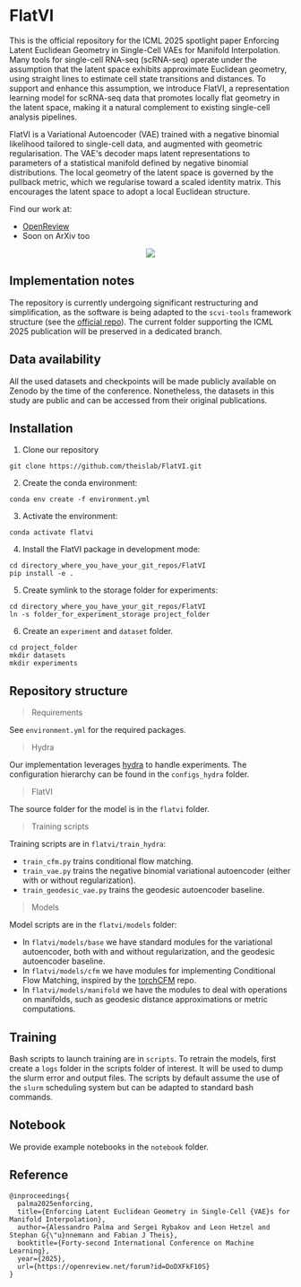FlatVI
=======

This is the official repository for the ICML 2025 spotlight paper Enforcing Latent Euclidean Geometry in Single-Cell VAEs for Manifold Interpolation. Many tools for single-cell RNA-seq (scRNA-seq) operate under the assumption that the latent space exhibits approximate Euclidean geometry, using straight lines to estimate cell state transitions and distances. To support and enhance this assumption, we introduce FlatVI, a representation learning model for scRNA-seq data that promotes locally flat geometry in the latent space, making it a natural complement to existing single-cell analysis pipelines.

FlatVI is a Variational Autoencoder (VAE) trained with a negative binomial likelihood tailored to single-cell data, and augmented with geometric regularisation. The VAE's decoder maps latent representations to parameters of a statistical manifold defined by negative binomial distributions. The local geometry of the latent space is governed by the pullback metric, which we regularise toward a scaled identity matrix. This encourages the latent space to adopt a local Euclidean structure.

Find our work at: 
* [OpenReview](https://openreview.net/forum?id=DoDXFkF10S&referrer=%5Bthe%20profile%20of%20Alessandro%20Palma%5D(%2Fprofile%3Fid%3D~Alessandro_Palma1))
* Soon on ArXiv too


<p align="center">
  <img src="https://github.com/theislab/FlatVI/blob/branch/camera_ready/docs/flatvi.png" ">
</p>

Implementation notes
------------

The repository is currently undergoing significant restructuring and simplification, as the software is being adapted to the `scvi-tools` framework structure (see the [official repo](https://github.com/scverse/scvi-tools)). The current folder supporting the ICML 2025 publication will be preserved in a dedicated branch.

Data availability
------------

All the used datasets and checkpoints will be made publicly available on Zenodo by the time of the conference. Nonetheless, the datasets in this study are public and can be accessed from their original publications. 


Installation
------------

1. Clone our repository 

```
git clone https://github.com/theislab/FlatVI.git
```

2. Create the conda environment:

```
conda env create -f environment.yml
```

3. Activate the environment:

```
conda activate flatvi
```

4. Install the FlatVI package in development mode:

```
cd directory_where_you_have_your_git_repos/FlatVI
pip install -e . 
```

5. Create symlink to the storage folder for experiments:

```
cd directory_where_you_have_your_git_repos/FlatVI
ln -s folder_for_experiment_storage project_folder
```

6. Create an `experiment` and `dataset` folder. 

```
cd project_folder
mkdir datasets
mkdir experiments
```

Repository structure
------------

> Requirements

See `environment.yml` for the required packages.

> Hydra

Our implementation leverages [hydra](https://hydra.cc/docs/intro/) to handle experiments. The configuration hierarchy can be found in the `configs_hydra` folder. 

> FlatVI

The source folder for the model is in the `flatvi` folder. 

> Training scripts

Training scripts are in `flatvi/train_hydra`:
* `train_cfm.py` trains conditional flow matching.
* `train_vae.py` trains the negative binomial variational autoencoder (either with or without regularization).
* `train_geodesic_vae.py` trains the geodesic autoencoder baseline. 

> Models

Model scripts are in the `flatvi/models` folder:
* In `flatvi/models/base` we have standard modules for the variational autoencoder, both with and without regularization, and the geodesic autoencoder baseline.
* In `flatvi/models/cfm` we have modules for implementing Conditional Flow Matching, inspired by the [torchCFM](https://github.com/atong01/conditional-flow-matching) repo.
* In `flatvi/models/manifold` we have the modules to deal with operations on manifolds, such as geodesic distance approximations or metric computations.

Training
------------
Bash scripts to launch training are in `scripts`. To retrain the models, first create a `logs` folder in the scripts folder of interest. It will be used to dump the slurm error and output files. The scripts by default assume the use of the `slurm` scheduling system but can be adapted to standard bash commands. 

Notebook
------------
We provide example notebooks in the `notebook` folder. 

Reference
------------
```
@inproceedings{
  palma2025enforcing,
  title={Enforcing Latent Euclidean Geometry in Single-Cell {VAE}s for Manifold Interpolation},
  author={Alessandro Palma and Sergei Rybakov and Leon Hetzel and Stephan G{\"u}nnemann and Fabian J Theis},
  booktitle={Forty-second International Conference on Machine Learning},
  year={2025},
  url={https://openreview.net/forum?id=DoDXFkF10S}
}
```

